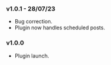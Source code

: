 ### v1.0.1 - 28/07/23

- Bug correction.
- Plugin now handles scheduled posts.

### v1.0.0
- Plugin launch.

